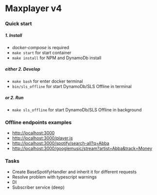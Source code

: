 # Maxplayer v4

### Quick start

##### 1. Install

- *docker-compose* is required
- `make start` for start container
- `make install` for NPM and DynamoDb install

##### either 2. Develop

- `make bash` for enter docker terminal 
- `bin/sls_offline` for start DynamoDb/SLS Offline in terminal

##### or 2. Run

- `make sls_offline` for start DynamoDb/SLS Offline in background

### Offline endpoints examples

- [http://localhost:3000](http://localhost:3000)
- [http://localhost:3000/player.js](http://localhost:3000/player.js)
- [http://localhost:3000/spotify/search-all?q=Abba](http://localhost:3000/spotify/search-all?q=Abba)
- [http://localhost:3000/googlemusic/stream?artist=Abba&track=Money](http://localhost:3000/googlemusic/stream?artist=Abba&track=Money)

### Tasks

- Create BaseSpotifyHandler and inherit it for different requests
- Resolve problem with typescript warnings
- DI
- Subscriber service (deep)